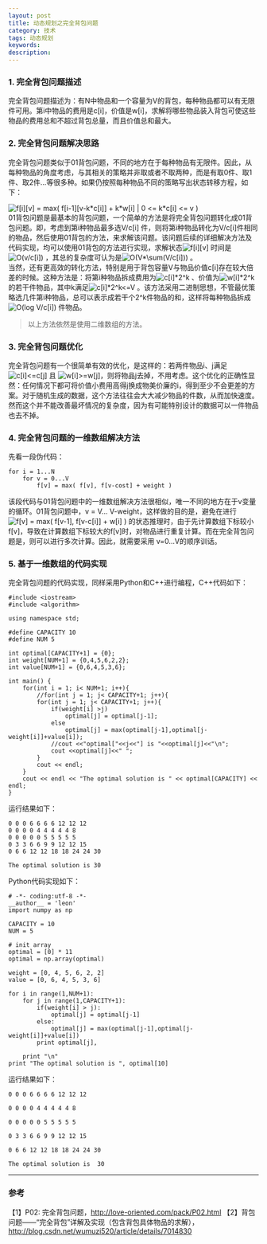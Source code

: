 ```yaml
---
layout: post
title: 动态规划之完全背包问题
category: 技术
tags: 动态规划
keywords:
description:
---
```


### 1. 完全背包问题描述

完全背包问题描述为：有N中物品和一个容量为V的背包，每种物品都可以有无限件可用。第i中物品的费用是c[i]，价值是w[i]，求解将哪些物品装入背包可使这些物品的费用总和不超过背包总量，而且价值总和最大。

### 2. 完全背包问题解决思路

完全背包问题类似于01背包问题，不同的地方在于每种物品有无限件。因此，从每种物品的角度考虑，与其相关的策略并非取或者不取两种，而是有取0件、取1件、取2件...等很多种。如果仍按照每种物品不同的策略写出状态转移方程，如下：

<img src="http://latex.codecogs.com/gif.latex?f[i][v] = max( f[i-1][v-k*c[i]] + k*w[i] | 0 <= k*c[i] <= v )" title="f[i][v] = max( f[i-1][v-k*c[i]] + k*w[i] | 0 <= k*c[i] <= v )" />  

<div>01背包问题是最基本的背包问题，一个简单的方法是将完全背包问题转化成01背包问题。即，考虑到第i种物品最多选V/c[i] 件，则将第i种物品转化为V/c[i]件相同的物品，然后使用01背包的方法，来求解该问题。该问题后续的详细解决方法及代码实现，均可以使用01背包的方法进行实现，求解状态<img src="http://latex.codecogs.com/gif.latex?f[i][v]" title="f[i][v]" /> 时间是<img src="http://latex.codecogs.com/gif.latex?O(v/c[i])" title="O(v/c[i])" /> ，其总的复杂度可认为是<img src="http://latex.codecogs.com/gif.latex?O(V*\sum(V/c[i]))" title="O(V*\sum(V/c[i]))" /> 。

<div>当然，还有更高效的转化方法，特别是用于背包容量V与物品价值c[i]存在较大倍差的时候。这种方法是：将第i种物品拆成费用为<img src="http://latex.codecogs.com/gif.latex?c[i]*2^k" title="c[i]*2^k" /> 、价值为<img src="http://latex.codecogs.com/gif.latex?w[i]*2^k" title="w[i]*2^k" /> 的若干件物品，其中k满足<img src="http://latex.codecogs.com/gif.latex?c[i]*2^k<=V" title="c[i]*2^k<=V" /> 。该方法采用二进制思想，不管最优策略选几件第i种物品，总可以表示成若干个2^k件物品的和，这样将每种物品拆成<img src="http://latex.codecogs.com/gif.latex?O(log V/c[i])" title="O(log V/c[i])" /> 件物品。

>以上方法依然是使用二维数组的方法。

### 3. 完全背包问题优化

<div>完全背包问题有一个很简单有效的优化，是这样的：若两件物品i、j满足<img src="http://latex.codecogs.com/gif.latex?c[i]<=c[j]" title="c[i]<=c[j]" /> 且 <img src="http://latex.codecogs.com/gif.latex?w[i]>=w[j]" title="w[i]>=w[j]"/>，则将物品j去掉，不用考虑。这个优化的正确性显然：任何情况下都可将价值小费用高得j换成物美价廉的i，得到至少不会更差的方案。对于随机生成的数据，这个方法往往会大大减少物品的件数，从而加快速度。然而这个并不能改善最坏情况的复杂度，因为有可能特别设计的数据可以一件物品也去不掉。

### 4. 完全背包问题的一维数组解决方法

先看一段伪代码：

```
for i = 1...N
    for v = 0...V
        f[v] = max( f[v], f[v-cost] + weight )
```

<div>该段代码与01背包问题中的一维数组解决方法很相似，唯一不同的地方在于v变量的循环。01背包问题中，v = V... V-weight，这样做的目的是，避免在进行<img src="http://latex.codecogs.com/gif.latex?f[v] = max( f[v-1], f[v-c[i]] + w[i] )" title="f[v] = max( f[v-1], f[v-c[i]] + w[i] )" />  的状态推理时，由于先计算数组下标较小f[v]，导致在计算数组下标较大的f[v]时，对物品进行重复计算。而在完全背包问题是，则可以进行多次计算。因此，就需要采用 v=0...V的顺序训话。

### 5. 基于一维数组的代码实现

完全背包问题的代码实现，同样采用Python和C++进行编程，C++代码如下：

```
#include <iostream>
#include <algorithm>

using namespace std;

#define CAPACITY 10
#define NUM 5

int optimal[CAPACITY+1] = {0};
int weight[NUM+1] = {0,4,5,6,2,2};
int value[NUM+1] = {0,6,4,5,3,6};

int main() {
    for(int i = 1; i< NUM+1; i++){
        //for(int j = 1; j< CAPACITY+1; j++){
        for(int j = 1; j< CAPACITY+1; j++){
            if(weight[i] >j)
                optimal[j] = optimal[j-1];
            else
                optimal[j] = max(optimal[j-1],optimal[j-weight[i]]+value[i]);
            //cout <<"optimal["<<j<<"] is "<<optimal[j]<<"\n";
            cout <<optimal[j]<<" ";
        }
        cout << endl;
    }
    cout << endl << "The optimal solution is " << optimal[CAPACITY] << endl;
}
```

运行结果如下：

```
0 0 0 6 6 6 6 12 12 12 
0 0 0 0 4 4 4 4 4 8 
0 0 0 0 0 5 5 5 5 5 
0 3 3 6 6 9 9 12 12 15 
0 6 6 12 12 18 18 24 24 30 

The optimal solution is 30
```

Python代码实现如下：

```
# -*- coding:utf-8 -*-
__author__ = 'leon'
import numpy as np

CAPACITY = 10
NUM = 5

# init array
optimal = [0] * 11
optimal = np.array(optimal)

weight = [0, 4, 5, 6, 2, 2]
value = [0, 6, 4, 5, 3, 6]

for i in range(1,NUM+1):
    for j in range(1,CAPACITY+1):
        if(weight[i] > j):
            optimal[j] = optimal[j-1]
        else:
            optimal[j] = max(optimal[j-1],optimal[j-weight[i]]+value[i])
        print optimal[j],

    print "\n"
print "The optimal solution is ", optimal[10]
```

运行结果如下：

```
0 0 0 6 6 6 6 12 12 12 

0 0 0 0 4 4 4 4 4 8 

0 0 0 0 0 5 5 5 5 5 

0 3 3 6 6 9 9 12 12 15 

0 6 6 12 12 18 18 24 24 30 

The optimal solution is  30
```

<hr>

### 参考
【1】P02: 完全背包问题，http://love-oriented.com/pack/P02.html
【2】背包问题——“完全背包”详解及实现（包含背包具体物品的求解），http://blog.csdn.net/wumuzi520/article/details/7014830